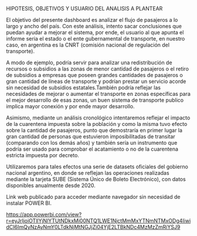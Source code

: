 HIPOTESIS, OBJETIVOS Y USUARIO DEL ANALISIS A PLANTEAR

El objetivo del presente dashboard es analizar el flujo de pasajeros a lo largo y ancho del país. Con este análisis, intento sacar conclusiones que puedan ayudar a mejorar el sistema, por ende, el usuario al que apunta el informe seria el estado o el ente gubernamental de transporte, en nuestro caso, en argentina es la CNRT (comisión nacional de regulación del transporte).

A modo de ejemplo, podría servir para analizar una redistribución de recursos o subsidios a las zonas de menor cantidad de pasajeros o el retiro de subsidios a empresas que poseen grandes 
cantidades de pasajeros o gran cantidad de líneas de transporte y podrían prestar un servicio acorde sin necesidad de subsidios estatales.También podría reflejar las necesidades de mejorar o aumentar el transporte en zonas 
específicas para el mejor desarrollo de esas zonas, un buen sistema de transporte publico implica mayor conexión y por ende mayor desarrollo.

Asimismo, mediante un análisis cronológico intentaremos reflejar el impacto de la cuarentena impuesta sobre la población y como la misma tuvo efecto sobre la cantidad de 
pasajeros, punto que demostraría en primer lugar la gran cantidad de personas que estuvieron imposibilitadas de transitar (comparando con los demás años) y también sería un instrumento que 
podría ser usado para comprobar el acatamiento o no de la cuarentena estricta impuesta por decreto.

Utilizaremos para tales efectos una serie de datasets oficiales del gobierno nacional argentino, en donde se reflejan las operaciones realizadas mediante la tarjeta SUBE (Sistema Único
de Boleto Electrónico), con datos disponibles anualmente desde 2020.

Link web publicado para acceder mediante navegador sin necesidad de instalar POWER BI.

https://app.powerbi.com/view?r=eyJrIjoiOTllYjNlYTUtNDkxMi00NTQ1LWE1NjctMmMxYTNmNTMxODg4IiwidCI6ImQyNzAyNmY0LTdkNjMtNGJjZi04YjE2LTBkNDc4MzMzZmRiYSJ9

